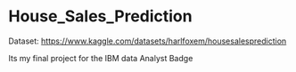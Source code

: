 # House_Sales_Prediction

Dataset: https://www.kaggle.com/datasets/harlfoxem/housesalesprediction


Its my final project for the IBM data Analyst Badge
